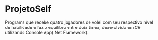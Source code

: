 # ProjetoSelf
Programa que recebe quatro jogadores de volei com seu respectivo nível de habilidade e faz o equilibro entre dois times, desevolvido em C# utilizando Console App(.Net Framework).

